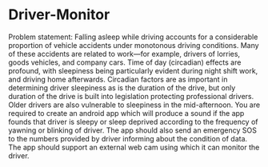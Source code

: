 # Driver-Monitor
Problem statement:
Falling asleep while driving accounts for a considerable proportion of vehicle accidents under monotonous driving conditions. Many of these accidents are related to work—for example, drivers of lorries, goods vehicles, and company cars. Time of day (circadian) effects are profound, with sleepiness being particularly evident during night shift work, and driving home afterwards. Circadian factors are as important in determining driver sleepiness as is the duration of the drive, but only duration of the drive is built into legislation protecting professional drivers. Older drivers are also vulnerable to sleepiness in the mid-afternoon. You are required to create an android app which will produce a sound if the app founds that driver is sleepy or sleep deprived according to the frequency of yawning or blinking of driver. The app should also send an emergency SOS to the numbers provided by driver informing about the condition of data. The app should support an external web cam using which it can monitor the driver.

